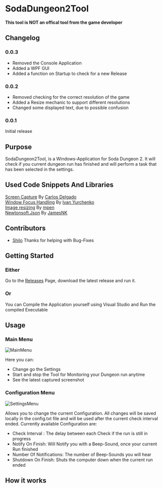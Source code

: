 # SodaDungeon2Tool
**This tool is NOT an offical tool from the game developer**
## Changelog
### 0.0.3
* Removed the Console Application
* Added a WPF GUI
* Added a function on Startup to check for a new Release
### 0.0.2
* Removed checking for the correct resolution of the game
* Added a Resize mechanic to support different resolutions
* Changed some displayed text, due to possible confusion
### 0.0.1
Initial release
## Purpose
SodaDungeon2Tool, is a Windows-Application for Soda Dungeon 2.
It will check if you current dungeon run has finished and will perform a task that has been selected in the settings.

## Used Code Snippets And Libraries
[Screen Capture](https://ourcodeworld.com/articles/read/195/capturing-screenshots-of-different-ways-with-c-and-winforms) By [Carlos Delgado](https://ourcodeworld.com/authors/sdkcarlos)
<br>
[Window Focus Handling](https://stackoverflow.com/a/35018042) By [Ivan Yurchenko](https://stackoverflow.com/users/3731444/ivan-yurchenko)
<br>
[Image resizing](https://stackoverflow.com/a/24199315) By [mpen](https://stackoverflow.com/users/65387/mpen)
<br>
[Newtonsoft.Json](https://github.com/JamesNK/Newtonsoft.Json/blob/master/LICENSE.md) By [JamesNK](https://github.com/JamesNK)

## Contributors
* [Shilo](https://github.com/Shilo) Thanks for helping with Bug-Fixes

## Getting Started
### Either
Go to the [Releases](https://github.com/Death-Truction/SodaDungeon2Tool/releases) Page, download the latest release and run it.
### Or
You can Compile the Application yourself using Visual Studio and Run the compiled Executable
## Usage<br>
### Main Menu
![MainMenu](https://raw.githubusercontent.com/Death-Truction/SodaDungeon2Tool/master/Images/mainMenu.png)

Here you can:
<br>
* Change go the Settings
* Start and stop the Tool for Monitoring your Dungeon run anytime
* See the latest captured screenshot
### Configuration Menu
![SettingsMenu](https://raw.githubusercontent.com/Death-Truction/SodaDungeon2Tool/master/Images/Settings.png)
  
  
Allows you to change the current Configuration. All changes will be saved locally in the config.txt file and will be used after the current check interval ended.
Currently available Configuration are:
* Check Interval : The delay between each Check if the run is still in progress
* Notify On Finish: Will Notify you with a Beep-Sound, once your current Run finished
* Number Of Notifications: The number of Beep-Sounds you will hear
* Shutdown On Finish: Shuts the computer down when the current run ended
## How it works
### 
